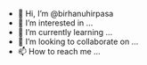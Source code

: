 - 👋 Hi, I’m @birhanuhirpasa
- 👀 I’m interested in ...
- 🌱 I’m currently learning ...
- 💞️ I’m looking to collaborate on ...
- 📫 How to reach me ...

<!---
birhanuhirpasa/birhanuhirpasa is a ✨ special ✨ repository because its `README.md` (this file) appears on your GitHub profile.
You can click the Preview link to take a look at your changes.
--->
